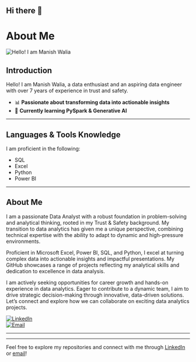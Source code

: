 ## Hi there 👋

# About Me

![Hello! I am Manish Walia](https://yourgifurl.com/animated-hello.gif)



## Introduction

Hello! I am Manish Walia, a data enthusiast and an aspiring data engineer with over 7 years of experience in trust and safety.

- 📊 **Passionate about transforming data into actionable insights**
- 🌱 **Currently learning PySpark & Generative AI**

---

## Languages & Tools Knowledge

I am proficient in the following:

- SQL
- Excel
- Python
- Power BI

---

## About Me

I am a passionate Data Analyst with a robust foundation in problem-solving and analytical thinking, rooted in my Trust & Safety background. My transition to data analytics has given me a unique perspective, combining technical expertise with the ability to adapt to dynamic and high-pressure environments.

Proficient in Microsoft Excel, Power BI, SQL, and Python, I excel at turning complex data into actionable insights and impactful presentations. My GitHub showcases a range of projects reflecting my analytical skills and dedication to excellence in data analysis.

I am actively seeking opportunities for career growth and hands-on experience in data analytics. Eager to contribute to a dynamic team, I aim to drive strategic decision-making through innovative, data-driven solutions. Let’s connect and explore how we can collaborate on exciting data analytics projects.

[![LinkedIn](https://img.shields.io/badge/LinkedIn-Manish%20Walia-blue)](https://www.linkedin.com/in/manish-walia-673b501a4)  
[![Email](https://img.shields.io/badge/Email-alhuwalia6784manish@gmail.com-red)](mailto:alhuwalia6784manish@gmail.com)

---

---

Feel free to explore my repositories and connect with me through [LinkedIn](https://www.linkedin.com/in/manish-walia-673b501a4) or [email](mailto:alhuwalia6784manish@gmail.com)!

